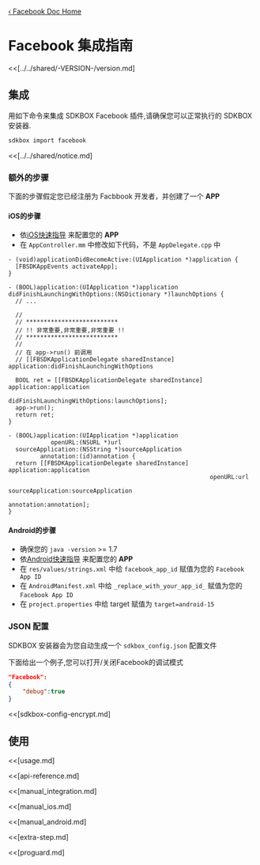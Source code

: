 [&#8249; Facebook Doc Home](./)

<h1>Facebook 集成指南</h1>
<<[../../shared/-VERSION-/version.md]

## 集成
用如下命令来集成 SDKBOX Facebook 插件,请确保您可以正常执行的 SDKBOX 安装器.
```bash
sdkbox import facebook
```

<<[../../shared/notice.md]

<!--## Configuration
<<[../../shared/sdkbox_cloud.md]
<<[../../shared/remote_application_config.md]-->


### 额外的步骤

下面的步骤假定您已经注册为 Facbbook 开发者，并创建了一个 __APP__

#### iOS的步骤
* 依[iOS快速指导](https://developers.facebook.com/quickstarts/?platform=ios) 来配置您的 __APP__
* 在 `AppController.mm` 中修改如下代码，不是 `AppDelegate.cpp` 中

```
- (void)applicationDidBecomeActive:(UIApplication *)application {
  [FBSDKAppEvents activateApp];
}

- (BOOL)application:(UIApplication *)application didFinishLaunchingWithOptions:(NSDictionary *)launchOptions {
  // ...

  //
  // **************************
  // !! 非常重要,非常重要,非常重要 !!
  // **************************
  //
  // 在 app->run() 前调用
  // [[FBSDKApplicationDelegate sharedInstance] application:didFinishLaunchingWithOptions

  BOOL ret = [[FBSDKApplicationDelegate sharedInstance] application:application
                                      didFinishLaunchingWithOptions:launchOptions];
  app->run();
  return ret;
}

- (BOOL)application:(UIApplication *)application
            openURL:(NSURL *)url
  sourceApplication:(NSString *)sourceApplication
         annotation:(id)annotation {
  return [[FBSDKApplicationDelegate sharedInstance] application:application
                                                         openURL:url
                                               sourceApplication:sourceApplication
                                                      annotation:annotation];
}
```

#### Android的步骤
* 确保您的 `java -version` >= 1.7
* 依[Android快速指导](https://developers.facebook.com/quickstarts/?platform=android) 来配置您的 __APP__
* 在 `res/values/strings.xml` 中给 `facebook_app_id` 赋值为您的 `Facebook App ID`
* 在 `AndroidManifest.xml` 中给 `_replace_with_your_app_id_` 赋值为您的 `Facebook App ID`
* 在 `project.properties` 中给 target 赋值为 `target=android-15`


### JSON 配置
SDKBOX 安装器会为您自动生成一个 `sdkbox_config.json` 配置文件

下面给出一个例子,您可以打开/关闭Facebook的调试模式
```json
"Facebook":
{
    "debug":true
}
```

<<[sdkbox-config-encrypt.md]

## 使用

<<[usage.md]

<<[api-reference.md]

<<[manual_integration.md]

<<[manual_ios.md]

<<[manual_android.md]

<<[extra-step.md]

<<[proguard.md]
